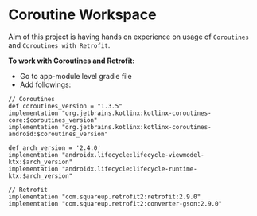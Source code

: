 # Coroutine Workspace

Aim of this project is having hands on experience on usage of `Coroutines` and `Coroutines with Retrofit`.

**To work with Coroutines and Retrofit:**

- Go to app-module level gradle file
- Add followings:

``` 
// Coroutines  
def coroutines_version = "1.3.5"  
implementation "org.jetbrains.kotlinx:kotlinx-coroutines-core:$coroutines_version"  
implementation "org.jetbrains.kotlinx:kotlinx-coroutines-android:$coroutines_version"  
  
def arch_version = '2.4.0'  
implementation "androidx.lifecycle:lifecycle-viewmodel-ktx:$arch_version"  
implementation "androidx.lifecycle:lifecycle-runtime-ktx:$arch_version"  
  
// Retrofit  
implementation "com.squareup.retrofit2:retrofit:2.9.0"  
implementation "com.squareup.retrofit2:converter-gson:2.9.0"
``` 